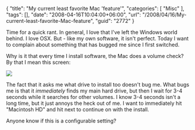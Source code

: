 {
	"title": "My current least favorite Mac 'feature'",
	"categories": [
		"Misc"
	],
	"tags": [],
	"date": "2008-04-16T10:04:00+06:00",
	"url": "/2008/04/16/My-current-least-favorite-Mac-feature",
	"guid": "2772"
}

Time for a quick rant. In general, I love that I've left the Windows world behind. I love OSX. But - like my own software, it isn't perfect. Today I want to complain about something that has bugged me since I first switched.

Why is it that every time I install software, the Mac does a volume check? By that I mean this screen:

<img src="http://static.raymondcamden.com/images//Picture 112.png">

The fact that it asks me what drive to install too doesn't bug me. What bugs me is that it <i>immediately</i> finds my main hard drive, but then I wait for 3-4 seconds while it searches for other volumes. I know 3-4 seconds isn't a long time, but it just annoys the heck out of me. I want to immediately hit "Macintosh HD" and hit next to continue on with the install.

Anyone know if this is a configurable setting?